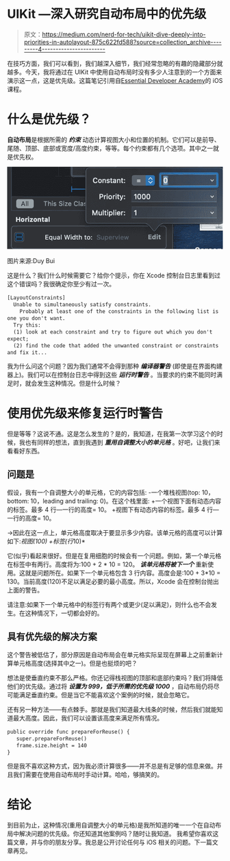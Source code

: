 # UIKit —深入研究自动布局中的优先级

> 原文：<https://medium.com/nerd-for-tech/uikit-dive-deeply-into-priorities-in-autolayout-875c622fd588?source=collection_archive---------4----------------------->

在技巧方面，我们可以看到，我们越深入细节，我们经常忽略的有趣的隐藏部分就越多。今天，我将通过在 UIKit 中使用自动布局时没有多少人注意到的一个方面来演示这一点，这是优先级。这篇笔记引用自[Essential Developer Academy](https://www.essentialdeveloper.com/)的 iOS 课程。

# 什么是优先级？

**自动布局**是根据所需的 ***约束*** 动态计算视图大小和位置的机制。它们可以是前导、尾随、顶部、底部或宽度/高度约束，等等。每个约束都有几个选项。其中之一就是优先权。

![](img/524ef461d370a44fd75cea76d842560c.png)

图片来源:Duy Bui

这是什么？我们什么时候需要它？给你个提示，你在 Xcode 控制台日志里看到过这个错误吗？我很确定你至少有过一次。

```
[LayoutConstraints] 
  Unable to simultaneously satisfy constraints.     
    Probably at least one of the constraints in the following list is one you don't want.      
  Try this:          
  (1) look at each constraint and try to figure out which you don't expect;          
  (2) find the code that added the unwanted constraint or constraints and fix it...
```

我为什么问这个问题？因为我们通常不会得到那种 ***编译器警告*** (即使是在界面构建器上)。我们可以在控制台日志中得到这些 ***运行时警告*** 。当要求的约束不能同时满足时，就会发生这种情况。但是什么时候？

# 使用优先级来修复运行时警告

但是等等？这说不通。这是怎么发生的？是的，我知道，在我第一次学习这个的时候，我也有同样的想法，直到我遇到 ***重用自调整大小的单元格*** 。好吧，让我们来看看好东西。

## 问题是

假设，我有一个自调整大小的单元格，它的内容包括:
-一个堆栈视图(top: 10，bottom: 10，leading and trailing: 0)。在这个栈里面:
+一个视图下面有动态内容的标签。最多 4 行—一行的高度= 10。
+视图下有动态内容的标签。最多 4 行—一行的高度= 10。

->因此在这一点上，单元格高度取决于要显示多少内容。该单元格的高度可以计算如下:*视图(100) +标签(行*10)*

它(似乎)看起来很好。但是在复用细胞的时候会有一个问题。例如，第一个单元格在标签中有两行。高度将为:100 + 2 * 10 = 120。 ***该单元格将被下一个*** 重新使用。这就是问题所在。如果下一个单元格包含 3 行内容。高度会是:100 + 3*10 = 130。当前高度(120)不足以满足必要的最小高度。所以，Xcode 会在控制台抛出上面的警告。

请注意:如果下一个单元格中的标签行有两个或更少(足以满足)，则什么也不会发生。在这种情况下，一切都会好的。

## 具有优先级的解决方案

这个警告被低估了，部分原因是自动布局会在单元格实际呈现在屏幕上之前重新计算单元格高度(选择其中之一)。但是也挺烦的吧？

想法是使垂直约束不那么严格。你还记得栈视图的顶部和底部约束吗？我们将降低他们的优先级。通过将 ***设置为 999，低于所需的优先级 1000*** ，自动布局仍将尽可能满足垂直约束。但是当它不能喜欢这个案例的时候，就会忽略它。

还有另一种方法——有点棘手。那就是我们知道最大线条的时候，然后我们就能知道最大高度。因此，我们可以设置该高度来满足所有情况。

```
public override func prepareForReuse() {
   super.prepareForReuse()            
   frame.size.height = 140
}
```

但是我不喜欢这种方式，因为我必须计算很多——并不总是有足够的信息来做。并且我们需要在使用自动布局时手动计算。哈哈，够搞笑的。

# 结论

到目前为止，这种情况(重用自调整大小的单元格)是我所知道的唯一一个在自动布局中解决问题的优先级。你还知道其他案例吗？随时让我知道。
我希望你喜欢这篇文章，并与你的朋友分享。我总是公开讨论任何与 iOS 相关的问题。下一篇文章再见。